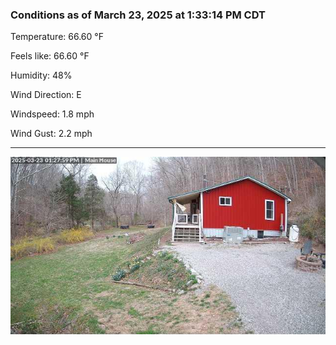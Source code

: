 ### Conditions as of March 23, 2025 at 1:33:14 PM CDT 

Temperature: 66.60 &deg;F

Feels like: 66.60 &deg;F

Humidity: 48%

Wind Direction: E

Windspeed: 1.8 mph

Wind Gust: 2.2 mph

---

<img src="./images/latest.jpeg"/>

